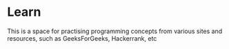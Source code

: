 # Learn

This is a space for practising programming concepts from various sites and resources, such as GeeksForGeeks, Hackerrank, etc
